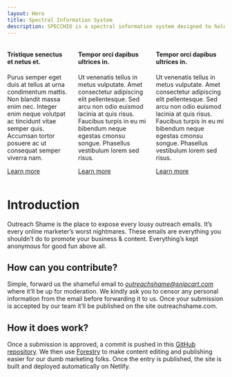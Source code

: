 ```yaml
---
layout: Hero
title: Spectral Information System
description: SPECCHIO is a spectral information system designed to hold reference spectra and spectral campaign data obtained by spectroradiometers. The inclusion of a rich metadata set in the data model ensures the longevity of spectral data and enables the sharing of spectral data between research groups. 
---
```


<!-- Features -->
<div class="columns features">

  <!-- Webapp -->
  <div class="column is-4">
    <div class="card is-shady">
      <div class="card-image has-text-centered">
        <font-awesome :icon="['fas', 'database']"/>
      </div>
      <div class="card-content">
        <div class="content">
          <h4>Tristique senectus et netus et. </h4>
          <p>Purus semper eget duis at tellus at urna condimentum mattis. Non blandit massa enim nec. Integer enim neque volutpat ac tincidunt vitae semper quis. Accumsan tortor posuere ac ut consequat semper viverra nam.</p>
          <p><a href="#">Learn more</a></p>
        </div>
      </div>
    </div>
  </div>

  <!-- Download -->
  <div class="column is-4">
    <div class="card is-shady">
      <div class="card-image has-text-centered">
        <font-awesome :icon="['fas', 'download']"/>
      </div>
      <div class="card-content">
        <div class="content">
          <h4>Tempor orci dapibus ultrices in.</h4>
          <p>Ut venenatis tellus in metus vulputate. Amet consectetur adipiscing elit pellentesque. Sed arcu non odio euismod lacinia at quis risus. Faucibus turpis in eu mi bibendum neque egestas cmonsu songue. Phasellus vestibulum lorem
          sed risus.</p>
          <p><a href="#">Learn more</a></p>
        </div>
      </div>
    </div>
  </div>

  <!-- Guides -->
  <div class="column is-4">
    <div class="card is-shady">
      <div class="card-image has-text-centered">
        <font-awesome :icon="['fas', 'book']"/>
      </div>
      <div class="card-content">
        <div class="content">
          <h4>Tempor orci dapibus ultrices in.</h4>
          <p>Ut venenatis tellus in metus vulputate. Amet consectetur adipiscing elit pellentesque. Sed arcu non odio euismod lacinia at quis risus. Faucibus turpis in eu mi bibendum neque egestas cmonsu songue. Phasellus vestibulum lorem
          sed risus.</p>
          <p><a href="#">Learn more</a></p>
        </div>
      </div>
    </div>
  </div>
</div>

# Introduction
Outreach Shame is the place to expose every lousy outreach emails. It’s every online marketer’s worst nightmares. These emails are everything you shouldn’t do to promote your business & content. Everything’s kept anonymous for good fun above all.

## How can you contribute?
Simple, forward us the shameful email to *outreachshame@snipcart.com* where it’ll be up for moderation. We kindly ask you to censor any personal information from the email before forwarding it to us. Once your submission is accepted by our team it’ll be published on the site outreachshame.com.

## How it does work?
Once a submission is approved, a commit is pushed in this [GitHub repository](https://github.com/snipcart/outreachshame). We then use [Forestry](https://forestry.io/#/) to make content editing and publishing easier for our dumb marketing folks. Once the entry is published, the site is built and deployed automatically on Netlify.

